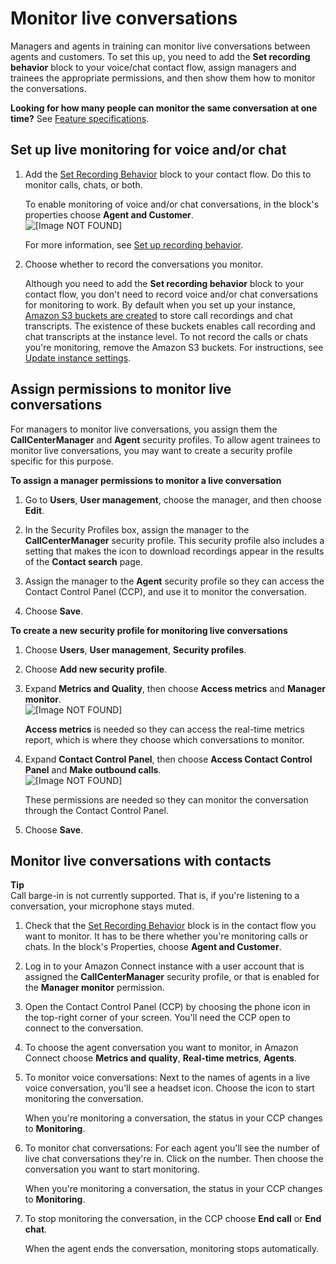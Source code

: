 # Monitor live conversations<a name="monitor-conversations"></a>

Managers and agents in training can monitor live conversations between agents and customers\. To set this up, you need to add the **Set recording behavior** block to your voice/chat contact flow, assign managers and trainees the appropriate permissions, and then show them how to monitor the conversations\.

**Looking for how many people can monitor the same conversation at one time?** See [Feature specifications](amazon-connect-service-limits.md#feature-limits)\.

## Set up live monitoring for voice and/or chat<a name="monitor-conversations-set-up"></a>

1. Add the [Set Recording Behavior](set-recording-behavior.md) block to your contact flow\. Do this to monitor calls, chats, or both\. 

   To enable monitoring of voice and/or chat conversations, in the block's properties choose **Agent and Customer**\.  
![\[Image NOT FOUND\]](http://docs.aws.amazon.com/connect/latest/adminguide/images/set-recording-and-analytics-behavior.png)

   For more information, see [Set up recording behavior](set-up-recordings.md)\. 

1. Choose whether to record the conversations you monitor\. 

   Although you need to add the **Set recording behavior** block to your contact flow, you don't need to record voice and/or chat conversations for monitoring to work\. By default when you set up your instance, [Amazon S3 buckets are created](amazon-connect-instances.md#get-started-data-storage) to store call recordings and chat transcripts\. The existence of these buckets enables call recording and chat transcripts at the instance level\. To not record the calls or chats you're monitoring, remove the Amazon S3 buckets\. For instructions, see [Update instance settings](update-instance-settings.md)\.

## Assign permissions to monitor live conversations<a name="monitor-conversations-permissions"></a>

For managers to monitor live conversations, you assign them the **CallCenterManager** and **Agent** security profiles\. To allow agent trainees to monitor live conversations, you may want to create a security profile specific for this purpose\.

**To assign a manager permissions to monitor a live conversation**

1. Go to **Users**, **User management**, choose the manager, and then choose **Edit**\.

1. In the Security Profiles box, assign the manager to the **CallCenterManager** security profile\. This security profile also includes a setting that makes the icon to download recordings appear in the results of the **Contact search** page\. 

1. Assign the manager to the **Agent** security profile so they can access the Contact Control Panel \(CCP\), and use it to monitor the conversation\.

1. Choose **Save**\. 

**To create a new security profile for monitoring live conversations**

1. Choose **Users**, **User management**, **Security profiles**\. 

1. Choose **Add new security profile**\. 

1. Expand **Metrics and Quality**, then choose **Access metrics** and **Manager monitor**\.  
![\[Image NOT FOUND\]](http://docs.aws.amazon.com/connect/latest/adminguide/images/monitor-conversations-agent-permissions.png)

   **Access metrics** is needed so they can access the real\-time metrics report, which is where they choose which conversations to monitor\.

1. Expand **Contact Control Panel**, then choose **Access Contact Control Panel** and **Make outbound calls**\.   
![\[Image NOT FOUND\]](http://docs.aws.amazon.com/connect/latest/adminguide/images/monitor-conversations-agent-permissions2.png)

   These permissions are needed so they can monitor the conversation through the Contact Control Panel\.

1. Choose **Save**\. 

## Monitor live conversations with contacts<a name="w54aac43b7c11"></a>

**Tip**  
Call barge\-in is not currently supported\. That is, if you're listening to a conversation, your microphone stays muted\.

1. Check that the [Set Recording Behavior](set-recording-behavior.md) block is in the contact flow you want to monitor\. It has to be there whether you're monitoring calls or chats\. In the block's Properties, choose **Agent and Customer**\.

1. Log in to your Amazon Connect instance with a user account that is assigned the **CallCenterManager** security profile, or that is enabled for the **Manager monitor** permission\.

1. Open the Contact Control Panel \(CCP\) by choosing the phone icon in the top\-right corner of your screen\. You'll need the CCP open to connect to the conversation\. 

1. To choose the agent conversation you want to monitor, in Amazon Connect choose **Metrics and quality**, **Real\-time metrics**, **Agents**\.

1. To monitor voice conversations: Next to the names of agents in a live voice conversation, you'll see a headset icon\. Choose the icon to start monitoring the conversation\.

   When you're monitoring a conversation, the status in your CCP changes to **Monitoring**\.

1. To monitor chat conversations: For each agent you'll see the number of live chat conversations they're in\. Click on the number\. Then choose the conversation you want to start monitoring\. 

   When you're monitoring a conversation, the status in your CCP changes to **Monitoring**\.

1. To stop monitoring the conversation, in the CCP choose **End call** or **End chat**\.

   When the agent ends the conversation, monitoring stops automatically\.